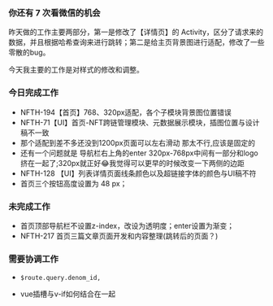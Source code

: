 ### 你还有 7 次看微信的机会

昨天做的工作主要两部分，第一是修改了【详情页】的 Activity，区分了请求来的数据，并且根据哈希查询来进行跳转；第二是给主页背景图进行适配，修改了一些零散的bug。

今天我主要的工作是对样式的修改和调整。

### 今日完成工作

- NFTH-194【首页】768、320px适配，各个子模块背景图位置错误
- NFTH-71【UI】首页-NFT跨链管理模块、元数据展示模块，插图位置与设计稿不一致
- 那个适配到差不多还没到1200px页面可以左右滑动 那太不行,应该是固定的
- 还有一个问题就是 导航栏右上角的enter 320px-768px中间有一部分和logo挤在一起了;320px就正好😂我觉得可以更早的时候改变一下两侧的边距
- NFTH-128 【UI】列表详情页面线条颜色以及超链接字体的颜色与UI稿不符
- 首页三个按钮高度设置为 48 px；

### 未完成工作

- 首页顶部导航栏不设置z-index，改设为透明度；enter设置为渐变；
- NFTH-217 首页三篇文章页面开发和内容整理(跳转后的页面？)

### 需要协调工作

- `$route.query.denom_id,`

- vue插槽与v-if如何结合在一起